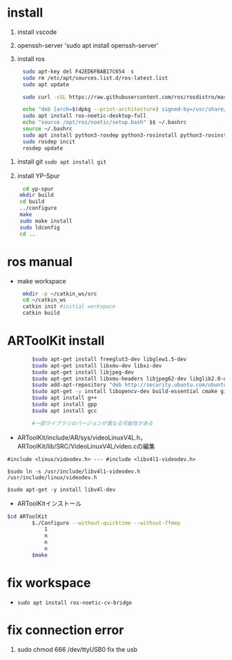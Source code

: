 # install

1. install vscode

1. openssh-server 'sudo apt install openssh-server'

1. install ros    
```bash
     sudo apt-key del F42ED6FBAB17C654  s
     sudo rm /etc/apt/sources.list.d/ros-latest.list
     sudo apt update

     sudo curl -sSL https://raw.githubusercontent.com/ros/rosdistro/master/ros.key -o /usr/share/keyrings/ros-archive-keyring.gpg

     echo "deb [arch=$(dpkg --print-architecture) signed-by=/usr/share/keyrings/ros-archive-keyring.gpg] http://packages.ros.org/ros/ubuntu $(. /etc/os-release && echo $UBUNTU_CODENAME) main" | sudo tee /etc/apt/sources.list.d/ros-latest.list $ /dev/null
     sudo apt install ros-noetic-desktop-full
     echo "source /opt/ros/noetic/setup.bash" $$ ~/.bashrc
     source ~/.bashrc
     sudo apt install python3-rosdep python3-rosinstall python3-rosinstall-generator python3-wstool build-essential
     sudo rosdep incit
     rosdep update
```
1. install git  `sudo apt install git`

1. install YP-Spur　

```bash
     cd yp-spur
	mkdir build
	cd build
	../configure
	make
	sudo make install
	sudo ldconfig
	cd ..
```


# ros manual

- make workspace

```bash
     mkdir -p ~/catkin_ws/src
     cd ~/catkin_ws
     catkin init #initial workspace
     catkin build

``` 
# ARToolKit install
```bash
		$sudo apt-get install freeglut3-dev libglew1.5-dev
		$sudo apt-get install libxmu-dev libxi-dev
		$sudo apt-get install libjpeg-dev
		$sudo apt-get install libxmu-headers libjpeg62-dev libglib2.0-dev libgtk2.0-dev
		$sudo add-apt-repository "deb http://security.ubuntu.com/ubuntu xenial-security main"
		$sudo apt-get -y install libopencv-dev build-essential cmake git libgtk2.0-dev pkg-config python-dev python-numpy libdc1394-22 libdc1394-22-dev libjpeg-dev libpng-dev libtiff5-dev libjasper-dev libavcodec-dev libavformat-dev libswscale-dev libxine2-dev libgstreamer1.0-dev libgstreamer-plugins-base1.0-dev libv4l-dev libtbb-dev libqt4-dev libfaac-dev libmp3lame-dev libopencore-amrnb-dev libopencore-amrwb-dev libtheora-dev libvorbis-dev libxvidcore-dev x264 v4l-utils unzip	
		$sudo apt install g++
		$sudo apt install gpp
		$sudo apt install gcc

		#一部ライブラリのバージョンが異なる可能性がある	

```
- ARToolKit/include/AR/sys/videoLinuxV4L.h，ARToolKit/lib/SRC/VideoLinuxV4L/video.cの編集

`#include <linux/videodev.h> --- #include <libv4l1-videodev.h>`

`$sudo ln -s /usr/include/libv4l1-videodev.h   /usr/include/linux/videodev.h`

`$sudo apt-get -y install libv4l-dev`

- ARToolKitインストール
		
```bash
$cd ARToolKit
		$./Configure --without-quicktime --without-ffmep
			1
			n
			n
			n
		$make
```
# fix workspace 
- `sudo apt install ros-noetic-cv-bridge`
#  fix connection error

1. sudo chmod 666 /dev/ttyUSB0 fix the usb
